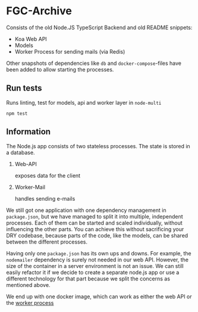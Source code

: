 # FGC-Archive

Consists of the old Node.JS TypeScript Backend and old README snippets:
- Koa Web API
- Models
- Worker Process for sending mails (via Redis)

Other snapshots of dependencies like `db` and `docker-compose`-files have been added to allow starting the processes.

## Run tests
Runs linting, test for models, api and worker layer in `node-multi`
```shell
npm test
```

## Information
The Node.js app consists of two stateless processes. The state is stored in a database.

1. Web-API

    exposes data for the client
1. Worker-Mail

    handles sending e-mails

We still got one application with one dependency management in `package.json`, but we have managed to split it into multiple, independent processes. Each of them can be started and scaled individually, without influencing the other parts. You can achieve this without sacrificing your DRY codebase, because parts of the code, like the models, can be shared between the different processes.

Having only one `package.json` has its own ups and downs.
For example, the `nodemailer` dependency is surely not needed in our web API. However, the size of the container in a server environment is not an issue.
We can still easily refactor it if we decide to create a separate node.js app or use a different technology for that part because we split the concerns as mentioned above.

We end up with one docker image, which can work as either the web API or the [worker process](https://12factor.net/concurrency)

